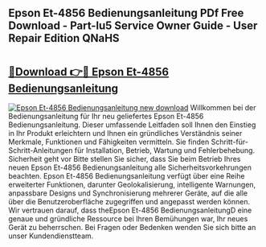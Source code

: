 ## Epson Et-4856 Bedienungsanleitung PDf Free Download - Part-lu5 Service Owner Guide - User Repair Edition QNaHS

# <h2><a href="http://df3q3j.blite.top/?on=Epson+Et-4856+Bedienungsanleitung">🔗Download 👉🔴 Epson Et-4856 Bedienungsanleitung</a></h2>

[![Epson Et-4856 Bedienungsanleitung new download](https://i.imgur.com/lujVjoI.png)](http://df3q3j.blite.top/?on=Epson+Et-4856+Bedienungsanleitung)
Willkommen bei der Bedienungsanleitung für Ihr neu geliefertes Epson Et-4856 Bedienungsanleitung. Dieser umfassende Leitfaden soll Ihnen den Einstieg in Ihr Produkt erleichtern und Ihnen ein gründliches Verständnis seiner Merkmale, Funktionen und Fähigkeiten vermitteln. Sie finden Schritt-für-Schritt-Anleitungen für Installation, Betrieb, Wartung und Fehlerbehebung. Sicherheit geht vor Bitte stellen Sie sicher, dass Sie beim Betrieb Ihres neuen Epson Et-4856 Bedienungsanleitung alle Sicherheitsvorkehrungen beachten. Epson Et-4856 Bedienungsanleitung verfügt über eine Reihe erweiterter Funktionen, darunter Geolokalisierung, intelligente Warnungen, anpassbare Designs und Synchronisierung mehrerer Geräte, auf die alle über die Benutzeroberfläche zugegriffen und angepasst werden können. Wir vertrauen darauf, dass theEpson Et-4856 BedienungsanleitungD eine genaue und gründliche Ressource bei Ihren Bemühungen war, Ihr neues Gerät zu beherrschen. Bei Fragen oder Bedenken wenden Sie sich bitte an unser Kundendienstteam.
